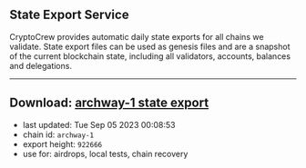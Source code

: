 ## State Export Service
CryptoCrew provides automatic daily state exports for all chains we validate. State export files can be used as genesis files and are a snapshot of the current blockchain state, including all validators, accounts, balances and delegations.

---
**Download: [archway-1 state export](https://dl.ccvalidators.com/SERVICE/archway/archway-1_export_922666.json)**
---

- last updated: Tue Sep 05 2023 00:08:53
- chain id: `archway-1`
- export height: `922666`
- use for: airdrops, local tests, chain recovery
